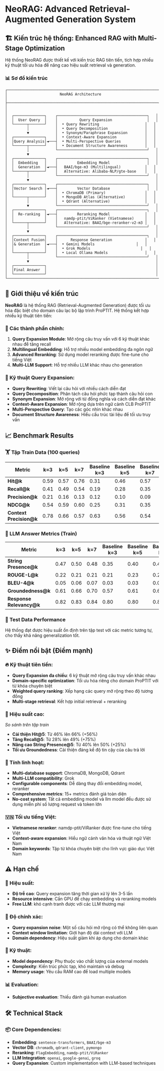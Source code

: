 # NeoRAG: Advanced Retrieval-Augmented Generation System

## 🏗️ Kiến trúc hệ thống: Enhanced RAG with Multi-Stage Optimization

Hệ thống NeoRAG được thiết kế với kiến trúc RAG tiên tiến, tích hợp nhiều kỹ thuật tối ưu hóa để nâng cao hiệu suất retrieval và generation.

### 📊 Sơ đồ kiến trúc

```
┌─────────────────────────────────────────────────────────────────────┐
│                        NeoRAG Architecture                          │
├─────────────────────────────────────────────────────────────────────┤
│                                                                     │
│  ┌──────────────┐    ┌─────────────────────────────────────────┐   │
│  │  User Query  │    │          Query Expansion                │   │
│  └──────┬───────┘    │  • Query Rewriting                     │   │
│         │            │  • Query Decomposition                 │   │
│         ▼            │  • Synonym/Paraphrase Expansion        │   │
│  ┌──────────────┐    │  • Context-Aware Expansion             │   │
│  │Query Analysis│◄───┤  • Multi-Perspective Queries           │   │
│  └──────┬───────┘    │  • Document Structure Awareness        │   │
│         │            └─────────────────────────────────────────┘   │
│         ▼                                                          │
│  ┌──────────────┐    ┌─────────────────────────────────────────┐   │
│  │  Embedding   │    │         Embedding Model                 │   │
│  │  Generation  │◄───┤   BAAI/bge-m3 (Multilingual)           │   │
│  └──────┬───────┘    │   Alternative: Alibaba-NLP/gte-base    │   │
│         │            └─────────────────────────────────────────┘   │
│         ▼                                                          │
│  ┌──────────────┐    ┌─────────────────────────────────────────┐   │
│  │Vector Search │◄───┤         Vector Database                 │   │
│  │              │    │  • ChromaDB (Primary)                  │   │
│  └──────┬───────┘    │  • MongoDB Atlas (Alternative)         │   │
│         │            │  • Qdrant (Alternative)                │   │
│         ▼            └─────────────────────────────────────────┘   │
│  ┌──────────────┐    ┌─────────────────────────────────────────┐   │
│  │  Re-ranking  │◄───┤         Reranking Model                │   │
│  │              │    │   namdp-ptit/ViRanker (Vietnamese)     │   │
│  └──────┬───────┘    │   Alternative: BAAI/bge-reranker-v2-m3 │   │
│         │            └─────────────────────────────────────────┘   │
│         ▼                                                          │
│  ┌──────────────┐    ┌─────────────────────────────────────────┐   │
│  │Context Fusion│    │      Response Generation               │   │
│  │& Generation  │◄───┤  • Gemini Models                   │   │
│  │              │    │  • Grok Models                       │   │
│  └──────┬───────┘    │  • Local Ollama Models                 │   │
│         │            └─────────────────────────────────────────┘   │
│         ▼                                                          │
│  ┌──────────────┐                                                  │
│  │Final Answer  │                                                  │
│  └──────────────┘                                                  │
└─────────────────────────────────────────────────────────────────────┘
```

## 🎯 Giới thiệu về kiến trúc

**NeoRAG** là hệ thống RAG (Retrieval-Augmented Generation) được tối ưu hóa đặc biệt cho domain câu lạc bộ lập trình ProPTIT. Hệ thống kết hợp nhiều kỹ thuật tiên tiến:

### 🔧 Các thành phần chính:

1. **Query Expansion Module**: Mở rộng câu truy vấn với 6 kỹ thuật khác nhau để tăng recall
2. **Multilingual Embedding**: Hỗ trợ nhiều model embedding đa ngôn ngữ
4. **Advanced Reranking**: Sử dụng model reranking được fine-tune cho tiếng Việt
5. **Multi-LLM Support**: Hỗ trợ nhiều LLM khác nhau cho generation

### 🚀 Kỹ thuật Query Expansion:

- **Query Rewriting**: Viết lại câu hỏi với nhiều cách diễn đạt
- **Query Decomposition**: Phân tách câu hỏi phức tạp thành câu hỏi con
- **Synonym Expansion**: Mở rộng với từ đồng nghĩa và cách diễn đạt khác
- **Context-Aware Expansion**: Mở rộng dựa trên ngữ cảnh CLB ProPTIT
- **Multi-Perspective Query**: Tạo các góc nhìn khác nhau
- **Document Structure Awareness**: Hiểu cấu trúc tài liệu để tối ưu truy vấn

## 📈 Benchmark Results

### 🏋️ Tập Train Data (100 queries)

| Metric | k=3 | k=5 | k=7 | Baseline k=3 | Baseline k=5 | Baseline k=7 |
|--------|-----|-----|-----|--------------|--------------|--------------|
| **Hit@k** | 0.59 | 0.57 | 0.76 | 0.31 | 0.46 | 0.57 |
| **Recall@k** | 0.41 | 0.49 | 0.54 | 0.19 | 0.28 | 0.35 |
| **Precision@k** | 0.21 | 0.16 | 0.13 | 0.12 | 0.10 | 0.09 |
| **NDCG@k** | 0.54 | 0.59 | 0.60 | 0.25 | 0.31 | 0.35 |
| **Context Precision@k** | 0.78 | 0.66 | 0.57 | 0.63 | 0.56 | 0.54 |

### 🤖 LLM Answer Metrics (Train)

| Metric | k=3 | k=5 | k=7 | Baseline k=3 | Baseline k=5 | Baseline k=7 |
|--------|-----|-----|-----|--------------|--------------|--------------|
| **String Presence@k** | 0.47 | 0.50 | 0.48 | 0.35 | 0.40 | 0.41 |
| **ROUGE-L@k** | 0.22 | 0.21 | 0.21 | 0.21 | 0.23 | 0.22 |
| **BLEU-4@k** | 0.05 | 0.06 | 0.07 | 0.03 | 0.03 | 0.04 |
| **Groundedness@k** | 0.61 | 0.66 | 0.70 | 0.57 | 0.61 | 0.64 |
| **Response Relevancy@k** | 0.82 | 0.83 | 0.84 | 0.80 | 0.80 | 0.80 |

### 🎯 Test Data Performance

Hệ thống đạt được hiệu suất ổn định trên tập test với các metric tương tự, cho thấy khả năng generalization tốt.

## ✨ Điểm nổi bật (Điểm mạnh)

### 🔥 Kỹ thuật tiên tiến:
- **Query Expansion đa chiều**: 6 kỹ thuật mở rộng câu truy vấn khác nhau
- **Domain-specific optimization**: Tối ưu hóa riêng cho domain ProPTIT với từ khóa chuyên biệt
- **Weighted query ranking**: Xếp hạng các query mở rộng theo độ tương đồng
- **Multi-stage retrieval**: Kết hợp initial retrieval + reranking

### 🌟 Hiệu suất cao:
*So sánh trên tập train*
- **Cải thiện Hit@5**: Từ 46% lên 66% (+56%)
- **Tăng Recall@5**: Từ 28% lên 49% (+75%)
- **Nâng cao String Presence@5**: Từ 40% lên 50% (+25%)
- **Tối ưu Groundedness**: Cải thiện đáng kể độ tin cậy của câu trả lời

### 🔧 Tính linh hoạt:
- **Multi-database support**: ChromaDB, MongoDB, Qdrant
- **Multi-LLM compatibility**: Grok
- **Configurable components**: Dễ dàng thay đổi embedding model, reranker
- **Comprehensive metrics**: 15+ metrics đánh giá toàn diện
- **No-cost system**: Tất cả embedding model và llm model đều được sử dụng miễn phí số lượng request và token lớn

### 🇻🇳 Tối ưu tiếng Việt:
- **Vietnamese reranker**: namdp-ptit/ViRanker được fine-tune cho tiếng Việt
- **Context-aware expansion**: Hiểu ngữ cảnh văn hóa và thuật ngữ Việt Nam
- **Domain keywords**: Tập từ khóa chuyên biệt cho lĩnh vực giáo dục Việt Nam

## ⚠️ Hạn chế

### 🐌 Hiệu suất:
- **Độ trễ cao**: Query expansion tăng thời gian xử lý lên 3-5 lần
- **Resource intensive**: Cần GPU để chạy embedding và reranking models
- **Free LLM**: khó cạnh tranh được với các LLM thương mại

### 🎯 Độ chính xác:
- **Query expansion noise**: Một số câu hỏi mở rộng có thể không liên quan
- **Context window limitation**: Giới hạn độ dài context với LLM
- **Domain dependency**: Hiệu suất giảm khi áp dụng cho domain khác

### 🔧 Kỹ thuật:
- **Model dependency**: Phụ thuộc vào chất lượng của external models
- **Complexity**: Kiến trúc phức tạp, khó maintain và debug
- **Memory usage**: Yêu cầu RAM cao để load multiple models

### 📊 Evaluation:
- **Subjective evaluation**: Thiếu đánh giá human evaluation

## 🛠️ Technical Stack

### 📦 Core Dependencies:
- **Embedding**: `sentence-transformers`, `BAAI/bge-m3`
- **Vector DB**: `chromadb`, `qdrant-client`, `pymongo`
- **Reranking**: `FlagEmbedding`, `namdp-ptit/ViRanker`
- **LLM Integration**: `openai`, `google-genai`, `groq`
- **Query Expansion**: Custom implementation with LLM-based techniques

